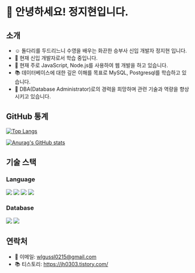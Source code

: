# 👋 안녕하세요! 정지현입니다.
## 소개
- ☺️ 돌다리를 두드리느니 수영을 배우는 화끈한 승부사 신입 개발자 정지현 입니다.
- 🌱 현재 신입 개발자로서 학습 중입니다.
- 🔭 현재 주로 JavaScript, Node.js를 사용하여 웹 개발을 하고 있습니다.
- 📚 데이터베이스에 대한 깊은 이해를 목표로 MySQL, Postgresql를 학습하고 있습니다.
- 💼 DBA(Database Administrator)로의 경력을 희망하며 관련 기술과 역량을 향상시키고 있습니다.

## GitHub 통계

[![Top Langs](https://github-readme-stats.vercel.app/api/top-langs/?username=jihyunJung03)](https://github.com/anuraghazra/github-readme-stats)

[![Anurag's GitHub stats](https://github-readme-stats.vercel.app/api?username=jihyunJung03)](https://github.com/anuraghazra/github-readme-stats)


## 기술 스택
### Language
<p>
<a href="링크"><img src="https://img.shields.io/badge/javascript-F7DF1E?style=flat-square&logo=javascript&logoColor=white"/></a>
<a href="링크"><img src="https://img.shields.io/badge/node.js-339933?style=flat-square&logo=node.js&logoColor=white"/></a>
<a href="링크"><img src="https://img.shields.io/badge/typescript-3178C6?style=flat-square&logo=typescript&logoColor=white"/></a>
<a href="링크"><img src="https://img.shields.io/badge/nestjs-E0234E?style=flat-square&logo=nestjs&logoColor=white"/></a>
</p>

### Database
<p>
  <a href="링크"><img src="https://img.shields.io/badge/mysql-4479A1?style=flat-square&logo=mysql&logoColor=white"/></a>
  <a href="링크"><img src="https://img.shields.io/badge/postgresql-336791?style=flat-square&logo=postgresql&logoColor=white"/></a>
</p>

## 연락처
- 📧 이메일: wlgussl0215@gmail.com
- 📚 티스토리: https://jh0303.tistory.com/



<!--
**JihyunJung03/JihyunJung03** is a ✨ _special_ ✨ repository because its `README.md` (this file) appears on your GitHub profile.

- 🔭 I’m currently working on ...
- 🌱 I’m currently learning ...
- 👯 I’m looking to collaborate on ...
- 🤔 I’m looking for help with ...
- 💬 Ask me about ...
- 📫 How to reach me: ...
- 😄 Pronouns: ...
- ⚡ Fun fact: ...
-->
